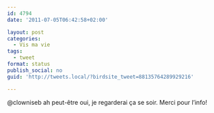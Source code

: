 ```yaml
---
id: 4794
date: '2011-07-05T06:42:58+02:00'

layout: post
categories:
  - Vis ma vie
tags:
  - tweet
format: status
publish_social: no
guid: 'http://tweets.local/?birdsite_tweet=88135764289929216'

---
```


@clowniseb ah peut-être oui, je regarderai ça se soir. Merci pour l’info!